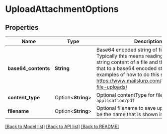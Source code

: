 # UploadAttachmentOptions

## Properties

Name | Type | Description | Notes
------------ | ------------- | ------------- | -------------
**base64_contents** | **String** | Base64 encoded string of file contents. Typically this means reading the bytes or string content of a file and then converting that to a base64 encoded string. For examples of how to do this see https://www.mailslurp.com/guides/base64-file-uploads/ | 
**content_type** | Option<**String**> | Optional contentType for file. For instance `application/pdf` | [optional]
**filename** | Option<**String**> | Optional filename to save upload with. Will be the name that is shown in email clients | [optional]

[[Back to Model list]](../README#documentation-for-models) [[Back to API list]](../README#documentation-for-api-endpoints) [[Back to README]](../README)


